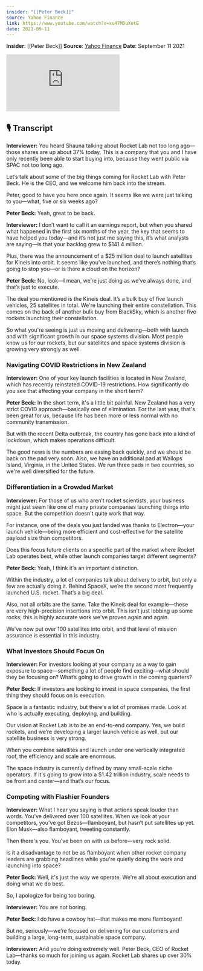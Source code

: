 ```yaml
---
insider: "[[Peter Beck]]"
source: Yahoo Finance
link: https://www.youtube.com/watch?v=xu47MDuXotE
date: 2021-09-11
---
```


**Insider**: [[Peter Beck]]
**Source**: [Yahoo Finance](https://www.youtube.com/watch?v=xu47MDuXotE)
**Date**: September 11 2021

<div class="responsive-video">
<iframe src="https://www.youtube.com/embed/xu47MDuXotE" title="Rocket Lab lands multi-launch deal with satellite company Kinéis" frameborder="0" allow="accelerometer; autoplay; clipboard-write; encrypted-media; gyroscope; picture-in-picture; web-share" referrerpolicy="strict-origin-when-cross-origin" allowfullscreen></iframe>
</div>

## 🎙️ Transcript

**Interviewer:** You heard Shauna talking about Rocket Lab not too long ago—those shares are up about 37% today. This is a company that you and I have only recently been able to start buying into, because they went public via SPAC not too long ago.  

Let’s talk about some of the big things coming for Rocket Lab with Peter Beck. He is the CEO, and we welcome him back into the stream.  

Peter, good to have you here once again. It seems like we were just talking to you—what, five or six weeks ago?

**Peter Beck:** Yeah, great to be back.

**Interviewer:** I don’t want to call it an earnings report, but when you shared what happened in the first six months of the year, the key that seems to have helped you today—and it’s not just me saying this, it’s what analysts are saying—is that your backlog grew to $141.4 million.  

Plus, there was the announcement of a $25 million deal to launch satellites for Kineis into orbit. It seems like you’ve launched, and there’s nothing that’s going to stop you—or is there a cloud on the horizon?

**Peter Beck:** No, look—I mean, we’re just doing as we’ve always done, and that’s just to execute.

The deal you mentioned is the Kineis deal. It’s a bulk buy of five launch vehicles, 25 satellites in total. We're launching their entire constellation. This comes on the back of another bulk buy from BlackSky, which is another five rockets launching their constellation.  

So what you're seeing is just us moving and delivering—both with launch and with significant growth in our space systems division. Most people know us for our rockets, but our satellites and space systems division is growing very strongly as well.

### Navigating COVID Restrictions in New Zealand

**Interviewer:** One of your key launch facilities is located in New Zealand, which has recently reinstated COVID-19 restrictions. How significantly do you see that affecting your company in the short term?

**Peter Beck:** In the short term, it's a little bit painful. New Zealand has a very strict COVID approach—basically one of elimination. For the last year, that's been great for us, because life has been more or less normal with no community transmission.  

But with the recent Delta outbreak, the country has gone back into a kind of lockdown, which makes operations difficult.  

The good news is the numbers are easing back quickly, and we should be back on the pad very soon. Also, we have an additional pad at Wallops Island, Virginia, in the United States. We run three pads in two countries, so we're well diversified for the future.

### Differentiation in a Crowded Market

**Interviewer:** For those of us who aren’t rocket scientists, your business might just seem like one of many private companies launching things into space. But the competition doesn't quite work that way.  

For instance, one of the deals you just landed was thanks to Electron—your launch vehicle—being more efficient and cost-effective for the satellite payload size than competitors.  

Does this focus future clients on a specific part of the market where Rocket Lab operates best, while other launch companies target different segments?

**Peter Beck:** Yeah, I think it's an important distinction.  

Within the industry, a lot of companies talk about delivery to orbit, but only a few are actually doing it. Behind SpaceX, we’re the second most frequently launched U.S. rocket. That’s a big deal.

Also, not all orbits are the same. Take the Kineis deal for example—these are very high-precision insertions into orbit. This isn’t just lobbing up some rocks; this is highly accurate work we've proven again and again.

We've now put over 100 satellites into orbit, and that level of mission assurance is essential in this industry.
### What Investors Should Focus On

**Interviewer:** For investors looking at your company as a way to gain exposure to space—something a lot of people find exciting—what should they be focusing on? What’s going to drive growth in the coming quarters?

**Peter Beck:** If investors are looking to invest in space companies, the first thing they should focus on is execution.  

Space is a fantastic industry, but there's a lot of promises made. Look at who is actually executing, deploying, and building.  

Our vision at Rocket Lab is to be an end-to-end company. Yes, we build rockets, and we’re developing a larger launch vehicle as well, but our satellite business is very strong.

When you combine satellites and launch under one vertically integrated roof, the efficiency and scale are enormous.  

The space industry is currently defined by many small-scale niche operators. If it's going to grow into a $1.42 trillion industry, scale needs to be front and center—and that’s our focus.

### Competing with Flashier Founders

**Interviewer:** What I hear you saying is that actions speak louder than words. You've delivered over 100 satellites. When we look at your competitors, you've got Bezos—flamboyant, but hasn’t put satellites up yet. Elon Musk—also flamboyant, tweeting constantly.  

Then there's you. You’ve been on with us before—very rock solid.  

Is it a disadvantage to not be as flamboyant when other rocket company leaders are grabbing headlines while you're quietly doing the work and launching into space?

**Peter Beck:** Well, it's just the way we operate. We're all about execution and doing what we do best.

So, I apologize for being too boring.

**Interviewer:** You are not boring.

**Peter Beck:** I do have a cowboy hat—that makes me more flamboyant!  

But no, seriously—we’re focused on delivering for our customers and building a large, long-term, sustainable space company.

**Interviewer:** And you’re doing extremely well. Peter Beck, CEO of Rocket Lab—thanks so much for joining us again. Rocket Lab shares up over 30% today.
